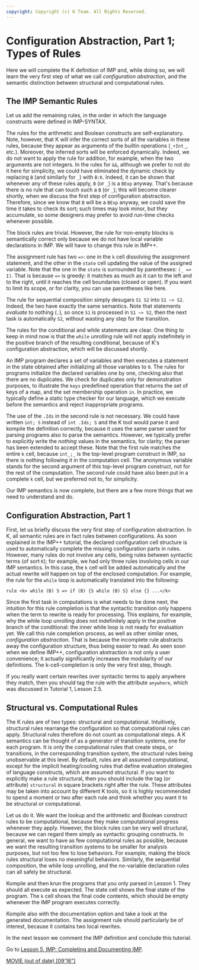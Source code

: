 ```yaml
---
copyright: Copyright (c) K Team. All Rights Reserved.
---
```


# Configuration Abstraction, Part 1; Types of Rules

Here we will complete the K definition of IMP and, while doing so, we will
learn the very first step of what we call _configuration abstraction_, and
the semantic distinction between structural and computational rules.

## The IMP Semantic Rules

Let us add the remaining rules, in the order in which the language constructs
were defined in IMP-SYNTAX.

The rules for the arithmetic and Boolean constructs are self-explanatory.
Note, however, that K will infer the correct sorts of all the variables in
these rules, because they appear as arguments of the builtin operations
(`_+Int_`, etc.). Moreover, the inferred sorts will be enforced dynamically.
Indeed, we do not want to apply the rule for addition, for example, when the
two arguments are not integers. In the rules for `&&`, although we prefer to
not do it here for simplicity, we could have eliminated the dynamic check by
replacing `B` (and similarly for `_`) with `B:K`. Indeed, it can be shown
that whenever any of these rules apply, `B` (or `_`) is a `BExp` anyway.
That's because there is no rule that can touch such a `B` (or `_`); this
will become clearer shortly, when we discuss the first step of configuration
abstraction. Therefore, since we know that `B` will be a `BExp` anyway, we
could save the time it takes to check its sort; such times may look minor,
but they accumulate, so some designers may prefer to avoid run-time checks
whenever possible.

The block rules are trivial. However, the rule for non-empty blocks is
semantically correct only because we do not have local variable declarations
in IMP. We will have to change this rule in IMP++.

The assignment rule has two `=>`: one in the `k` cell dissolving the
assignment statement, and the other in the `state` cell updating the value of
the assigned variable. Note that the one in the `state` is surrounded by
parentheses: `(_ => I)`. That is because `=>` is greedy: it matches as much
as it can to the left and to the right, until it reaches the cell boundaries
(closed or open). If you want to limit its scope, or for clarity, you can use
parentheses like here.

The rule for sequential composition simply desugars `S1 S2` into `S1 ~> S2`.
Indeed, the two have exactly the same semantics. Note that statements
_evaluate_ to nothing (`.`), so once `S1` is processed in `S1 ~> S2`, then the
next task is automatically `S2`, without wasting any step for the transition.

The rules for the conditional and while statements are clear. One thing to
keep in mind now is that the `while` unrolling rule will not apply
indefinitely in the positive branch of the resulting conditional, because
of K's configuration abstraction, which will be discussed shortly.

An IMP program declares a set of variables and then executes a
statement in the state obtained after initializing all those variables
to `0`. The rules for programs initialize the declared variables one by one,
checking also that there are no duplicates. We check for duplicates only for
demonstration purposes, to illustrate the `keys` predefined operation that
returns the set of keys of a map, and the set membership operation `in`.
In practice, we typically define a static type checker for our language,
which we execute before the semantics and reject inappropriate programs.

The use of the `.Ids` in the second rule is not necessary. We could have
written `int; S` instead of `int .Ids; S` and the K tool would parse it and
kompile the definition correctly, because it uses the same parser used for
parsing programs also to parse the semantics. However, we typically prefer to
explicitly write the _nothing_ values in the semantics, for clarity;
the parser has been extended to accept these. Note that the first rule
matches the entire `k` cell, because `int_;_` is the top-level program
construct in IMP, so there is nothing following it in the computation cell.
The anonymous variable stands for the second argument of this top-level program
construct, not for the rest of the computation. The second rule could have
also been put in a complete `k` cell, but we preferred not to, for simplicity.

Our IMP semantics is now complete, but there are a few more things that we
need to understand and do.

## Configuration Abstraction, Part 1

First, let us briefly discuss the very first step of configuration abstraction.
In K, all semantic rules are in fact rules between configurations. As soon
explained in the IMP++ tutorial, the declared configuration cell structure is
used to automatically complete the missing configuration parts in rules.
However, many rules do not involve any cells, being rules between syntactic
terms (of sort `K`); for example, we had only three rules involving cells in our
IMP semantics. In this case, the `k` cell will be added automatically and the
actual rewrite will happen on top of the enclosed computation. For example,
the rule for the `while` loop is automatically translated into the following:

    rule <k> while (B) S => if (B) {S while (B) S} else {} ...</k>

Since the first task in computations is what needs to be done next, the
intuition for this rule completion is that the syntactic transition
only happens when the term to rewrite is ready for processing. This explains,
for example, why the while loop unrolling does not indefinitely apply in the
positive branch of the conditional: the inner while loop is not ready for
evaluation yet. We call this rule completion process, as well as other
similar ones, _configuration abstraction_. That is because the incomplete
rule abstracts away the configuration structure, thus being easier to read.
As seen soon when we define IMP++, configuration abstraction is not only a
user convenience; it actually significantly increases the modularity of our
definitions. The k-cell-completion is only the very first step, though.

If you really want certain rewrites over syntactic terms to apply
anywhere they match, then you should tag the rule with the attribute
`anywhere`, which was discussed in Tutorial 1, Lesson 2.5.

## Structural vs. Computational Rules

The K rules are of two types: structural and computational. Intuitively,
structural rules rearrange the configuration so that computational rules can
apply. Structural rules therefore do not count as computational steps. A K
semantics can be thought of as a generator of transition systems, one for each
program. It is only the computational rules that create steps, or transitions,
in the corresponding transition system, the structural rules being unobservable
at this level. By default, rules are all assumed computational, except for
the implicit heating/cooling rules that define evaluation strategies of
language constructs, which are assumed structural. If you want to explicitly
make a rule structural, then you should include the tag (or attribute)
`structural` in square brackets right after the rule. These attributes may be
taken into account by different K tools, so it is highly recommended to spend
a moment or two after each rule and think whether you want it to be structural
or computational.

Let us do it. We want the lookup and the arithmetic and Boolean construct
rules to be computational, because they make computational progress whenever
they apply. However, the block rules can be very well structural, because
we can regard them simply as syntactic grouping constructs. In general,
we want to have as few computational rules as possible, because we want
the resulting transition systems to be smaller for analysis purposes, but not
too few to lose behaviors. For example, making the block rules structural
loses no meaningful behaviors. Similarly, the sequential composition,
the while loop unrolling, and the no-variable declaration rules can all
safely be structural.

Kompile and then krun the programs that you only parsed in Lesson 1. They
should all execute as expected. The state cell shows the final state
of the program. The `k` cell shows the final code contents, which should be
empty whenever the IMP program executes correctly.

Kompile also with the documentation option and take a look at the generated
documentation. The assignment rule should particularly be of interest,
because it contains two local rewrites.

In the next lesson we comment the IMP definition and conclude this tutorial.

Go to [Lesson 5, IMP: Completing and Documenting IMP](../lesson_5/README.md).

[MOVIE (out of date) [09'16"]](https://youtu.be/fR2VEfGHtho)

